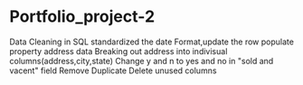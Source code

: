 # Portfolio_project-2
Data Cleaning in SQL
standardized the date Format,update the row
populate property address data
Breaking out address into indivisual columns(address,city,state)
Change y and n to yes and no in "sold and vacent" field 
Remove Duplicate
Delete unused columns
